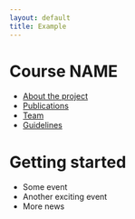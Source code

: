 ```yaml
---
layout: default
title: Example
---
```


# Course NAME

- [About the project](about)
- [Publications](publications)
- [Team](team)
- [Guidelines](Guidelines)

# Getting started

- Some event
- Another exciting event
- More news
